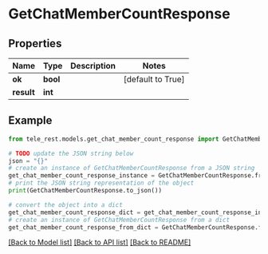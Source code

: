 # GetChatMemberCountResponse


## Properties

Name | Type | Description | Notes
------------ | ------------- | ------------- | -------------
**ok** | **bool** |  | [default to True]
**result** | **int** |  | 

## Example

```python
from tele_rest.models.get_chat_member_count_response import GetChatMemberCountResponse

# TODO update the JSON string below
json = "{}"
# create an instance of GetChatMemberCountResponse from a JSON string
get_chat_member_count_response_instance = GetChatMemberCountResponse.from_json(json)
# print the JSON string representation of the object
print(GetChatMemberCountResponse.to_json())

# convert the object into a dict
get_chat_member_count_response_dict = get_chat_member_count_response_instance.to_dict()
# create an instance of GetChatMemberCountResponse from a dict
get_chat_member_count_response_from_dict = GetChatMemberCountResponse.from_dict(get_chat_member_count_response_dict)
```
[[Back to Model list]](../README.md#documentation-for-models) [[Back to API list]](../README.md#documentation-for-api-endpoints) [[Back to README]](../README.md)


